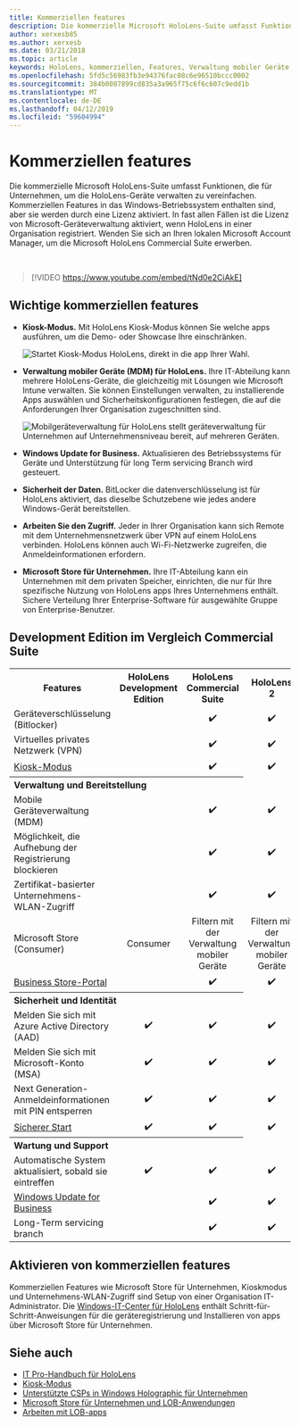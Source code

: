 ```yaml
---
title: Kommerziellen features
description: Die kommerzielle Microsoft HoloLens-Suite umfasst Funktionen, die für Unternehmen, um die HoloLens-Geräte verwalten zu vereinfachen.
author: xerxesb85
ms.author: xerxesb
ms.date: 03/21/2018
ms.topic: article
keywords: HoloLens, kommerziellen, Features, Verwaltung mobiler Geräte, mobile geräteverwaltung, Kiosk-Modus
ms.openlocfilehash: 5fd5c56983fb3e94376fac08c6e96510bccc0002
ms.sourcegitcommit: 384b0087899cd835a3a965f75c6f6c607c9edd1b
ms.translationtype: MT
ms.contentlocale: de-DE
ms.lasthandoff: 04/12/2019
ms.locfileid: "59604994"
---
```

# <a name="commercial-features"></a>Kommerziellen features

Die kommerzielle Microsoft HoloLens-Suite umfasst Funktionen, die für Unternehmen, um die HoloLens-Geräte verwalten zu vereinfachen. Kommerziellen Features in das Windows-Betriebssystem enthalten sind, aber sie werden durch eine Lizenz aktiviert. In fast allen Fällen ist die Lizenz von Microsoft-Geräteverwaltung aktiviert, wenn HoloLens in einer Organisation registriert. Wenden Sie sich an Ihren lokalen Microsoft Account Manager, um die Microsoft HoloLens Commercial Suite erwerben.

&nbsp;

>[!VIDEO https://www.youtube.com/embed/tNd0e2CiAkE]

## <a name="key-commercial-features"></a>Wichtige kommerziellen features

* **Kiosk-Modus.** Mit HoloLens Kiosk-Modus können Sie welche apps ausführen, um die Demo- oder Showcase Ihre einschränken.

  ![Startet Kiosk-Modus HoloLens, direkt in die app Ihrer Wahl.](images/201608-kioskmode-400px.png)

* **Verwaltung mobiler Geräte (MDM) für HoloLens.** Ihre IT-Abteilung kann mehrere HoloLens-Geräte, die gleichzeitig mit Lösungen wie Microsoft Intune verwalten. Sie können Einstellungen verwalten, zu installierende Apps auswählen und Sicherheitskonfigurationen festlegen, die auf die Anforderungen Ihrer Organisation zugeschnitten sind.

  ![Mobilgeräteverwaltung für HoloLens stellt geräteverwaltung für Unternehmen auf Unternehmensniveau bereit, auf mehreren Geräten.](images/201608-enterprisemanagement-400px.png)
  
* **Windows Update for Business.** Aktualisieren des Betriebssystems für Geräte und Unterstützung für long Term servicing Branch wird gesteuert.
* **Sicherheit der Daten.** BitLocker die datenverschlüsselung ist für HoloLens aktiviert, das dieselbe Schutzebene wie jedes andere Windows-Gerät bereitstellen.
* **Arbeiten Sie den Zugriff.** Jeder in Ihrer Organisation kann sich Remote mit dem Unternehmensnetzwerk über VPN auf einem HoloLens verbinden. HoloLens können auch Wi-Fi-Netzwerke zugreifen, die Anmeldeinformationen erfordern.
* **Microsoft Store für Unternehmen.** Ihre IT-Abteilung kann ein Unternehmen mit dem privaten Speicher, einrichten, die nur für Ihre spezifische Nutzung von HoloLens apps Ihres Unternehmens enthält. Sichere Verteilung Ihrer Enterprise-Software für ausgewählte Gruppe von Enterprise-Benutzer.

## <a name="development-edition-vs-commercial-suite"></a>Development Edition im Vergleich Commercial Suite

<table>
<tr>
<th>Features</th><th>HoloLens Development Edition</th><th>HoloLens Commercial Suite</th><th>HoloLens 2</th>
</tr><tr>
<td>Geräteverschlüsselung (Bitlocker)</td><td></td><td style="text-align: center;">✔️</td><td style="text-align: center;">✔️</td>
</tr><tr>
<td>Virtuelles privates Netzwerk (VPN)</td><td></td><td style="text-align: center;">✔️</td><td style="text-align: center;">✔️</td>
</tr><tr>
<td><a href="using-the-windows-device-portal.md#kiosk-mode">Kiosk-Modus</a></td><td></td><td style="text-align: center;">✔️</td><td style="text-align: center;">✔️</td>
</tr><tr>
<th colspan="3" style="text-align: left;"> Verwaltung und Bereitstellung</th>
</tr><tr>
<td>Mobile Geräteverwaltung (MDM)</td><td style="text-align: center;"></td><td style="text-align: center;">✔️</td><td style="text-align: center;">✔️</td>
</tr><tr>
<td>Möglichkeit, die Aufhebung der Registrierung blockieren</td><td></td><td style="text-align: center;">✔️</td><td style="text-align: center;">✔️</td>
</tr><tr>
<td>Zertifikat-basierter Unternehmens-WLAN-Zugriff</td><td></td><td style="text-align: center;">✔️</td><td style="text-align: center;">✔️</td>
</tr><tr>
<td>Microsoft Store (Consumer)</td><td style="text-align: center;">Consumer</td><td style="text-align: center;">Filtern mit der Verwaltung mobiler Geräte</td><td style="text-align: center;">Filtern mit der Verwaltung mobiler Geräte</td>
</tr><tr>
<td><a href="https://technet.microsoft.com/itpro/windows/manage/working-with-line-of-business-apps">Business Store-Portal</a></td><td></td><td style="text-align: center;">✔️</td><td style="text-align: center;">✔️</td>
</tr><tr>
<th colspan="3" style="text-align: left;"> Sicherheit und Identität</th>
</tr><tr>
<td>Melden Sie sich mit Azure Active Directory (AAD)</td><td style="text-align: center;">✔️</td><td style="text-align: center;">✔️</td><td style="text-align: center;">✔️</td>
</tr><tr>
<td>Melden Sie sich mit Microsoft-Konto (MSA)</td><td style="text-align: center;">✔️</td><td style="text-align: center;">✔️</td><td style="text-align: center;">✔️</td>
</tr><tr>
<td>Next Generation-Anmeldeinformationen mit PIN entsperren</td><td style="text-align: center;">✔️</td><td style="text-align: center;">✔️</td><td style="text-align: center;">✔️</td>
</tr><tr>
<td><a href="https://msdn.microsoft.com/windows/hardware/commercialize/manufacture/desktop/secure-boot-overview">Sicherer Start</a></td><td style="text-align: center;">✔️</td><td style="text-align: center;">✔️</td><td style="text-align: center;">✔️</td>
</tr><tr>
<th colspan="3" style="text-align: left;"> Wartung und Support</th>
</tr><tr>
<td>Automatische System aktualisiert, sobald sie eintreffen</td><td style="text-align: center;">✔️</td><td style="text-align: center;">✔️</td><td style="text-align: center;">✔️</td>
</tr><tr>
<td><a href="https://technet.microsoft.com/itpro/windows/plan/windows-update-for-business">Windows Update for Business</a></td><td></td><td style="text-align: center;">✔️</td><td style="text-align: center;">✔️</td>
</tr><tr>
<td>Long-Term servicing branch</td><td></td><td style="text-align: center;">✔️</td><td style="text-align: center;">✔️</td>
</tr>
</table>



## <a name="enabling-commercial-features"></a>Aktivieren von kommerziellen features

Kommerziellen Features wie Microsoft Store für Unternehmen, Kioskmodus und Unternehmens-WLAN-Zugriff sind Setup von einer Organisation IT-Administrator. Die [Windows-IT-Center für HoloLens](https://technet.microsoft.com/itpro/hololens/index) enthält Schritt-für-Schritt-Anweisungen für die geräteregistrierung und Installieren von apps über Microsoft Store für Unternehmen.

## <a name="see-also"></a>Siehe auch
* [IT Pro-Handbuch für HoloLens](https://technet.microsoft.com/itpro/hololens/index)
* [Kiosk-Modus](using-the-windows-device-portal.md#kiosk-mode)
* [Unterstützte CSPs in Windows Holographic für Unternehmen](https://msdn.microsoft.com/library/windows/hardware/dn920025(v=vs.85).aspx#HoloLens)
* [Microsoft Store für Unternehmen und LOB-Anwendungen](https://blogs.technet.microsoft.com/sbucci/2016/04/13/windows-store-for-business-and-line-of-business-applications/)
* [Arbeiten mit LOB-apps](https://technet.microsoft.com/itpro/windows/manage/working-with-line-of-business-apps)
